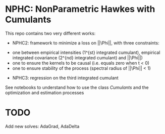# NPHC: NonParametric Hawkes with Cumulants

This repo contains two very different works:

* NPHC2: framework to minimize a loss on ||\Phi||, with three constraints:
- one between empirical intensities (1^{st} integrated cumulant), empirical integrated covariance (2^{nd} integrated cumulant) and ||\Phi||)
- one to ensure the kernels to be causal (i.e. equals zero when t < 0)
- one to ensure stability of the process (spectral radius of ||\Phi|| < 1)

* NPHC3: regression on the third integrated cumulant

See notebooks to understand how to use the class *Cumulants* and the optimization and estimation processes

# TODO

Add new solves: AdaGrad, AdaDelta
